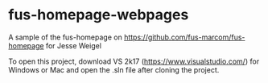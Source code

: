 # fus-homepage-webpages
A sample of the fus-homepage on https://github.com/fus-marcom/fus-homepage for Jesse Weigel

To open this project, download VS 2k17 (https://www.visualstudio.com/) for Windows or Mac and open the .sln file after cloning the project.
